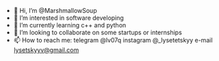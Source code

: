 - 👋 Hi, I’m @MarshmallowSoup
- 👀 I’m interested in software developing
- 🌱 I’m currently learning c++ and python
- 💞️ I’m looking to collaborate on some startups or internships
- 📫 How to reach me:
          telegram @lv07q
          instagram @_lysetetskyy
          e-mail lysetskyyv@gmail.com

<!---
MarshmallowSoup/MarshmallowSoup is a ✨ special ✨ repository because its `README.md` (this file) appears on your GitHub profile.
You can click the Preview link to take a look at your changes.
--->
